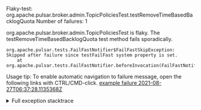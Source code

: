         
Flaky-test: org.apache.pulsar.broker.admin.TopicPoliciesTest.testRemoveTimeBasedBacklogQuota
Number of failures: 1

org.apache.pulsar.broker.admin.TopicPoliciesTest is flaky. The testRemoveTimeBasedBacklogQuota test method fails sporadically.

```
org.apache.pulsar.tests.FailFastNotifier$FailFastSkipException: Skipped after failure since testFailFast system property is set.
	at org.apache.pulsar.tests.FailFastNotifier.beforeInvocation(FailFastNotifier.java:88)

```

Usage tip: To enable automatic navigation to failure message, open the following links with CTRL/CMD-click.
[example failure 2021-08-27T06:37:28.1135368Z](https://github.com/apache/pulsar/runs/3440411059?check_suite_focus=true#step:9:1355)


<details>
<summary>Full exception stacktrace</summary>
<code><pre>
org.apache.pulsar.tests.FailFastNotifier$FailFastSkipException: Skipped after failure since testFailFast system property is set.
	at org.apache.pulsar.tests.FailFastNotifier.beforeInvocation(FailFastNotifier.java:88)

</pre></code>
</details>

